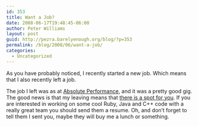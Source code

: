 ```yaml
---
id: 353
title: Want a Job?
date: 2008-06-17T19:48:45-06:00
author: Peter Williams
layout: post
guid: http://pezra.barelyenough.org/blog/?p=353
permalink: /blog/2008/06/want-a-job/
categories:
  - Uncategorized
---
```

As you have probably noticed, I recently started a new job. Which means that I also recently left a job.

The job I left was as at [Absolute Performance](http://absolute-performance.com), and it was a pretty good gig. The good news is that my leaving means that [there is a spot for you](http://www.absolute-performance.com/index.php?option=com_content&task=view&id=99&Itemid=288#Ruby). If you are interested in working on some cool Ruby, Java and C++ code with a really great team you should send them a resume. Oh, and don&#8217;t forget to tell them I sent you, maybe they will buy me a lunch or something.